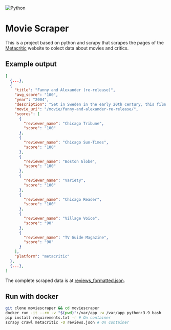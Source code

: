 ![Python](https://img.shields.io/badge/python-3670A0?style=for-the-badge&logo=python&logoColor=ffdd54)

# Movie Scraper

This is a project based on python and scrapy that scrapes the pages of the [Metacritic](https://www.metacritic.com/) website to colect data about movies and critics.

## Example output

```json
[
  {...},
  {
    "title": "Fanny and Alexander (re-release)",
    "avg_score": "100",
    "year": "2004",
    "description": "Set in Sweden in the early 20th century, this film focuses on the young children of a wealthy, theatrical family.",
    "movie_uri": "/movie/fanny-and-alexander-re-release/",
    "scores": [
      {
        "reviewer_name": "Chicago Tribune",
        "score": "100"
      },
      {
        "reviewer_name": "Chicago Sun-Times",
        "score": "100"
      },
      {
        "reviewer_name": "Boston Globe",
        "score": "100"
      },
      {
        "reviewer_name": "Variety",
        "score": "100"
      },
      {
        "reviewer_name": "Chicago Reader",
        "score": "100"
      },
      {
        "reviewer_name": "Village Voice",
        "score": "90"
      },
      {
        "reviewer_name": "TV Guide Magazine",
        "score": "90"
      }
    ],
    "platform": "metacritic"
  },
  {...},
]
```

The complete scraped data is at [reviews_formatted.json](https://raw.githubusercontent.com/vncsmyrnk/moviescraper/main/reviews_formatted.json).

## Run with docker

```bash
git clone moviescraper && cd moviescraper
docker run -it --rm -v "$(pwd)":/var/app -w /var/app python:3.9 bash
pip install requirements.txt -r # On container
scrapy crawl metacritic -O reviews.json # On container
```
